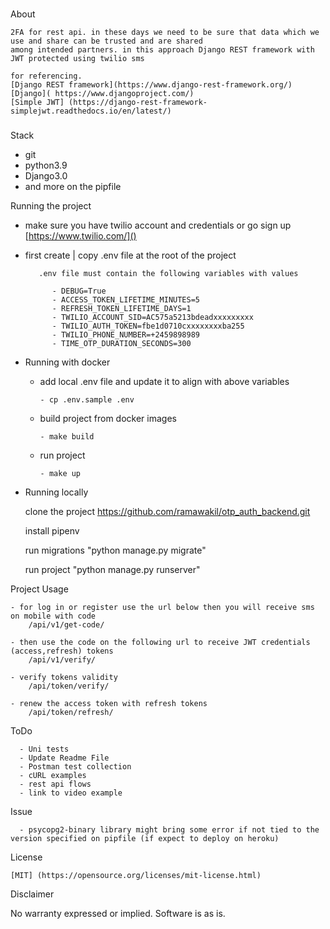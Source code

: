 ### 
About

    2FA for rest api. in these days we need to be sure that data which we use and share can be trusted and are shared 
    among intended partners. in this approach Django REST framework with JWT protected using twilio sms
    
    for referencing.
    [Django REST framework](https://www.django-rest-framework.org/)
    [Django]( https://www.djangoproject.com/)
    [Simple JWT] (https://django-rest-framework-simplejwt.readthedocs.io/en/latest/)

###

Stack
    
- git
- python3.9
- Django3.0
- and more on the pipfile

Running the project

- make sure you have twilio account and credentials or go sign up [https://www.twilio.com/]()
- first create | copy .env file at the root of the project 
        
         .env file must contain the following variables with values
        
            - DEBUG=True
            - ACCESS_TOKEN_LIFETIME_MINUTES=5
            - REFRESH_TOKEN_LIFETIME_DAYS=1
            - TWILIO_ACCOUNT_SID=AC575a5213bdeadxxxxxxxxx
            - TWILIO_AUTH_TOKEN=fbe1d0710cxxxxxxxxba255
            - TWILIO_PHONE_NUMBER=+2459898989
            - TIME_OTP_DURATION_SECONDS=300

- Running with docker
  
  - add local .env file and update it to align with above variables
         
        - cp .env.sample .env

  - build project from docker images
  
        - make build
    
  - run project
    
        - make up

- Running locally
    
    clone the project https://github.com/ramawakil/otp_auth_backend.git
    
    install pipenv

    run migrations "python manage.py migrate"
    
    run project "python manage.py runserver"


Project Usage

    - for log in or register use the url below then you will receive sms on mobile with code
        /api/v1/get-code/

    - then use the code on the following url to receive JWT credentials (access,refresh) tokens
        /api/v1/verify/

    - verify tokens validity
        /api/token/verify/

    - renew the access token with refresh tokens
        /api/token/refresh/


ToDo

      - Uni tests
      - Update Readme File  
      - Postman test collection
      - cURL examples
      - rest api flows
      - link to video example


Issue

      - psycopg2-binary library might bring some error if not tied to the version specified on pipfile (if expect to deploy on heroku)

License
    
    [MIT] (https://opensource.org/licenses/mit-license.html)

Disclaimer

No warranty expressed or implied. Software is as is.